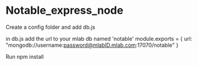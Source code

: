 # Notable_express_node

Create a config folder and add db.js

in db.js add the url to your mlab db named 'notable'
module.exports = {
    url: "mongodb://username:password@mlabID.mlab.com:17070/notable"
}

Run npm install
